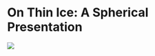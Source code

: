 # On Thin Ice: A Spherical Presentation
<img src="{{lpatel2.github.io}}/images/on_thin_ice.png" style="display: block; margin: auto;" />

